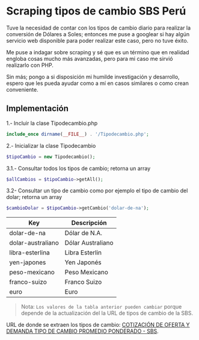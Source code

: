 # Scraping tipos de cambio SBS Perú

Tuve la necesidad de contar con los tipos de cambio diario para realizar la conversión de Dólares a Soles; entonces me puse a googlear si hay algún servicio web disponible para poder realizar este caso, pero no tuve éxito.

Me puse a indagar sobre scraping y sé que es un término que en realidad engloba cosas mucho más avanzadas, pero para mi caso me sirvió realizarlo con PHP.

Sin más; pongo a si disposición mi humilde investigación y desarrollo, espero que les pueda ayudar como a mí en casos similares o como crean conveniente.


## Implementación

1.- Incluir la clase Tipodecambio.php

```php
include_once dirname(__FILE__) . '/Tipodecambio.php';
```

2.- Inicializar la clase Tipodecambio

```php
$tipoCambio = new Tipodecambio();
```

3.1.- Consultar todos los tipos de cambio; retorna un array
```php
$allCambios = $tipoCambio->getAll();
```

3.2- Consultar un tipo de cambio como por ejemplo el tipo de cambio del dolar; retorna un array
```php
$cambioDolar = $tipoCambio->getCambio('dolar-de-na');
```
Key | Descripción
--- | ---
dolar-de-na | Dólar de N.A.
dolar-australiano | Dólar Australiano
libra-esterlina | Libra Esterlin
yen-japones | Yen Japonés
peso-mexicano | Peso Mexicano
franco-suizo | Franco Suizo
euro | Euro

> Nota: `Los valores de la tabla anterior pueden cambiar` porque depende de la actualización del la URL de tipos de cambio de la SBS.

URL de donde se extraen los tipos de cambio: [COTIZACIÓN DE OFERTA Y DEMANDA TIPO DE CAMBIO PROMEDIO PONDERADO - SBS](https://www.sbs.gob.pe/app/pp/sistip_portal/paginas/publicacion/tipocambiopromedio.aspx).